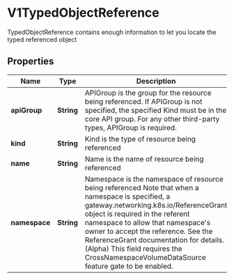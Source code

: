 

# V1TypedObjectReference

TypedObjectReference contains enough information to let you locate the typed referenced object

## Properties

| Name | Type | Description | Notes |
|------------ | ------------- | ------------- | -------------|
|**apiGroup** | **String** | APIGroup is the group for the resource being referenced. If APIGroup is not specified, the specified Kind must be in the core API group. For any other third-party types, APIGroup is required. |  [optional] |
|**kind** | **String** | Kind is the type of resource being referenced |  |
|**name** | **String** | Name is the name of resource being referenced |  |
|**namespace** | **String** | Namespace is the namespace of resource being referenced Note that when a namespace is specified, a gateway.networking.k8s.io/ReferenceGrant object is required in the referent namespace to allow that namespace&#39;s owner to accept the reference. See the ReferenceGrant documentation for details. (Alpha) This field requires the CrossNamespaceVolumeDataSource feature gate to be enabled. |  [optional] |



